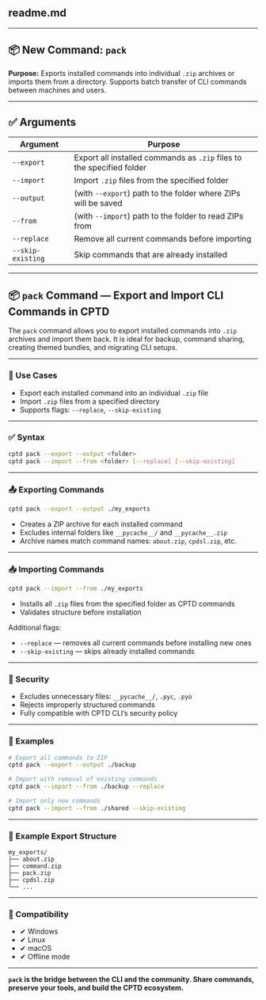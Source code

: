 ## readme.md
---

## 📦 New Command: `pack`

**Purpose:**
Exports installed commands into individual `.zip` archives or imports them from a directory. Supports batch transfer of CLI commands between machines and users.

---

## ✅ Arguments

| Argument          | Purpose                                                               |
| ----------------- | --------------------------------------------------------------------- |
| `--export`        | Export all installed commands as `.zip` files to the specified folder |
| `--import`        | Import `.zip` files from the specified folder                         |
| `--output`        | (with `--export`) path to the folder where ZIPs will be saved         |
| `--from`          | (with `--import`) path to the folder to read ZIPs from                |
| `--replace`       | Remove all current commands before importing                          |
| `--skip-existing` | Skip commands that are already installed                              |

---

## 📦 `pack` Command — Export and Import CLI Commands in CPTD

The `pack` command allows you to export installed commands into `.zip` archives and import them back. It is ideal for backup, command sharing, creating themed bundles, and migrating CLI setups.

---

### 🧰 Use Cases

* Export each installed command into an individual `.zip` file
* Import `.zip` files from a specified directory
* Supports flags: `--replace`, `--skip-existing`

---

### ✅ Syntax

```bash
cptd pack --export --output <folder>
cptd pack --import --from <folder> [--replace] [--skip-existing]
```

---

### 📤 Exporting Commands

```bash
cptd pack --export --output ./my_exports
```

* Creates a ZIP archive for each installed command
* Excludes internal folders like `__pycache__/` and `__pycache__.zip`
* Archive names match command names: `about.zip`, `cpdsl.zip`, etc.

---

### 📥 Importing Commands

```bash
cptd pack --import --from ./my_exports
```

* Installs all `.zip` files from the specified folder as CPTD commands
* Validates structure before installation

Additional flags:

* `--replace` — removes all current commands before installing new ones
* `--skip-existing` — skips already installed commands

---

### 🔐 Security

* Excludes unnecessary files: `__pycache__/`, `.pyc`, `.pyo`
* Rejects improperly structured commands
* Fully compatible with CPTD CLI’s security policy

---

### 🧪 Examples

```bash
# Export all commands to ZIP
cptd pack --export --output ./backup

# Import with removal of existing commands
cptd pack --import --from ./backup --replace

# Import only new commands
cptd pack --import --from ./shared --skip-existing
```

---

### 📁 Example Export Structure

```
my_exports/
├── about.zip
├── command.zip
├── pack.zip
├── cpdsl.zip
└── ...
```

---

### 📌 Compatibility

* ✔ Windows
* ✔ Linux
* ✔ macOS
* ✔ Offline mode

---

**`pack` is the bridge between the CLI and the community. Share commands, preserve your tools, and build the CPTD ecosystem.**

